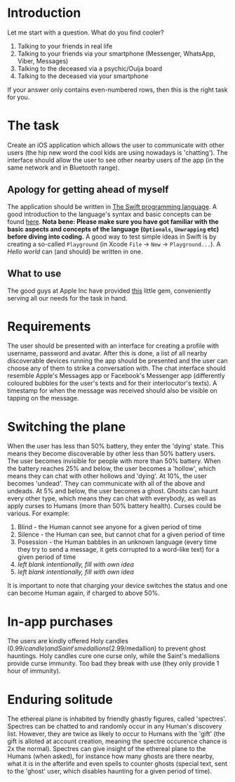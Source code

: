 # Introduction

Let me start with a question. What do you find cooler?

1. Talking to your friends in real life
2. Talking to your friends via your smartphone (Messenger, WhatsApp, Viber, Messages)
3. Talking to the deceased via a psychic/Ouija board
4. Talking to the deceased via your smartphone

If your answer only contains even-numbered rows, then this is the right task for you.

# The task
Create an iOS application which allows the user to communicate with other users (the hip new word the cool kids are using nowadays is 'chatting'). The interface should allow the user to see other nearby users of the app (in the same network and in Bluetooth range).

## Apology for getting ahead of myself
The application should be written in [The Swift programming language](https://developer.apple.com/swift/). A good introduction to the language's syntax and basic concepts can be found [here](https://docs.swift.org/swift-book/GuidedTour/GuidedTour.html). **Nota bene: Please make sure you have got familiar with the basic aspects and concepts of the language (`Optionals`, `Unwrapping` etc) before diving into coding.** A good way to test simple ideas in Swift is by creating a so-called `Playground` (in Xcode `File` -> `New` -> `Playground...`). A *Hello world* can (and should) be written in one.

## What to use
The good guys at Apple Inc have provided [this](https://developer.apple.com/documentation/multipeerconnectivity) little gem, conveniently serving all our needs for the task in hand.

# Requirements
The user should be presented with an interface for creating a profile with username, password and avatar. After this is done, a list of all nearby discoverable devices running the app should be presented and the user can choose any of them to strike a conversation with. The chat interface should resemble Apple's Messages app or Facebook's Messenger app (differently coloured bubbles for the user's texts and for their interlocutor's texts). A timestamp for when the message was received should also be visible on tapping on the message.

# Switching the plane
When the user has less than 50% battery, they enter the 'dying' state. This means they become discoverable by other less than 50% battery users. The user becomes invisible for people with more than 50% battery. When the battery reaches 25% and below, the user becomes a 'hollow', which means they can chat with other hollows and 'dying'. At 10%, the user becomes 'undead'. They can communicate with all of the above and undeads. At 5% and below, the user becomes a ghost. Ghosts can haunt every other type, which means they can chat with everybody, as well as apply curses to Humans (more than 50% battery health). Curses could be various. For example:

1. Blind - the Human cannot see anyone for a given period of time
2. Silence - the Human can see, but cannot chat for a given period of time
3. Posession - the Human babbles in an unknown language (every time they try to send a message, it gets corrupted to a word-like text) for a given period of time
4. *left blank intentionally, fill with own idea*
5. *left blank intentionally, fill with own idea*

It is important to note that charging your device switches the status and one can become Human again, if charged to above 50%.

# In-app purchases
The users are kindly offered Holy candles ($0.99/candle) and Saint's medallions ($2.99/medallion) to prevent ghost hauntings. Holy candles cure one curse only, while the Saint's medallions provide curse immunity. Too bad they break with use (they only provide 1 hour of immunity).

# Enduring solitude
The ethereal plane is inhabited by friendly ghastly figures, called 'spectres'. Spectres can be chatted to and randomly occur in any Human's discovery list. However, they are twice as likely to occur to Humans with the 'gift' (the gift is alloted at account creation, meaning the spectre occurence chance is 2x the normal). Spectres can give insight of the ethereal plane to the Humans (when asked), for instance how many ghosts are there nearby, what it is in the afterlife and even spells to counter ghosts (special text, sent to the 'ghost' user, which disables haunting for a given period of time).